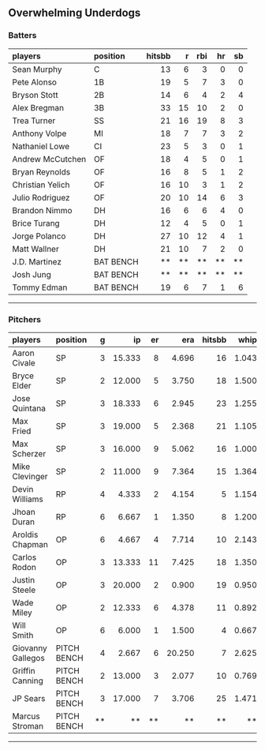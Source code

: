 ## Overwhelming Underdogs

### Batters

 
|players          |position  | hitsbb|  r| rbi| hr| sb| 
|:----------------|:---------|------:|--:|---:|--:|--:| 
|Sean Murphy      |C         |     13|  6|   3|  0|  0| 
|Pete Alonso      |1B        |     19|  5|   7|  3|  0| 
|Bryson Stott     |2B        |     14|  6|   4|  2|  4| 
|Alex Bregman     |3B        |     33| 15|  10|  2|  0| 
|Trea Turner      |SS        |     21| 16|  19|  8|  3| 
|Anthony Volpe    |MI        |     18|  7|   7|  3|  2| 
|Nathaniel Lowe   |CI        |     23|  5|   3|  0|  1| 
|Andrew McCutchen |OF        |     18|  4|   5|  0|  1| 
|Bryan Reynolds   |OF        |     16|  8|   5|  1|  2| 
|Christian Yelich |OF        |     16| 10|   3|  1|  2| 
|Julio Rodriguez  |OF        |     20| 10|  14|  6|  3| 
|Brandon Nimmo    |DH        |     16|  6|   6|  4|  0| 
|Brice Turang     |DH        |     12|  4|   5|  0|  1| 
|Jorge Polanco    |DH        |     27| 10|  12|  4|  1| 
|Matt Wallner     |DH        |     21| 10|   7|  2|  0| 
|J.D. Martinez    |BAT BENCH |     **| **|  **| **| **| 
|Josh Jung        |BAT BENCH |     **| **|  **| **| **| 
|Tommy Edman      |BAT BENCH |     19|  6|   7|  1|  6| 

* * *

### Pitchers

 
|players           |position    |  g|     ip| er|    era| hitsbb|  whip| so|  w| sv| 
|:-----------------|:-----------|--:|------:|--:|------:|------:|-----:|--:|--:|--:| 
|Aaron Civale      |SP          |  3| 15.333|  8|  4.696|     16| 1.043| 26|  1|  0| 
|Bryce Elder       |SP          |  2| 12.000|  5|  3.750|     18| 1.500|  8|  1|  0| 
|Jose Quintana     |SP          |  3| 18.333|  6|  2.945|     23| 1.255| 14|  1|  0| 
|Max Fried         |SP          |  3| 19.000|  5|  2.368|     21| 1.105| 22|  3|  0| 
|Max Scherzer      |SP          |  3| 16.000|  9|  5.062|     16| 1.000| 21|  0|  0| 
|Mike Clevinger    |SP          |  2| 11.000|  9|  7.364|     15| 1.364| 12|  1|  0| 
|Devin Williams    |RP          |  4|  4.333|  2|  4.154|      5| 1.154|  6|  1|  2| 
|Jhoan Duran       |RP          |  6|  6.667|  1|  1.350|      8| 1.200|  7|  0|  1| 
|Aroldis Chapman   |OP          |  6|  4.667|  4|  7.714|     10| 2.143|  8|  0|  1| 
|Carlos Rodon      |OP          |  3| 13.333| 11|  7.425|     18| 1.350| 15|  1|  0| 
|Justin Steele     |OP          |  3| 20.000|  2|  0.900|     19| 0.950| 26|  2|  0| 
|Wade Miley        |OP          |  2| 12.333|  6|  4.378|     11| 0.892|  5|  1|  0| 
|Will Smith        |OP          |  6|  6.000|  1|  1.500|      4| 0.667|  5|  0|  0| 
|Giovanny Gallegos |PITCH BENCH |  4|  2.667|  6| 20.250|      7| 2.625|  4|  0|  1| 
|Griffin Canning   |PITCH BENCH |  2| 13.000|  3|  2.077|     10| 0.769| 16|  0|  0| 
|JP Sears          |PITCH BENCH |  3| 17.000|  7|  3.706|     25| 1.471| 14|  2|  0| 
|Marcus Stroman    |PITCH BENCH | **|     **| **|     **|     **|    **| **| **| **| 


* * *


